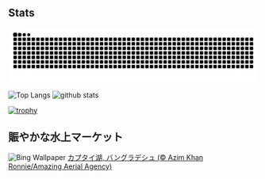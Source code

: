 ## Stats
<picture>
  <source media="(prefers-color-scheme: dark)" srcset="https://raw.githubusercontent.com/ba230t/ba230t/output/github-contribution-grid-snake-dark.svg">
  <source media="(prefers-color-scheme: light)" srcset="https://raw.githubusercontent.com/ba230t/ba230t/output/github-contribution-grid-snake.svg">
  <img alt="github contribution grid snake animation" src="https://raw.githubusercontent.com/ba230t/ba230t/output/github-contribution-grid-snake.svg">
</picture>

<p align="left">
  <img alt="Top Langs" height="150px" src="https://github-readme-stats.vercel.app/api/top-langs/?username=ba230t&layout=compact&theme=transparent" />
  <img alt="github stats" height="150px" src="https://github-readme-stats.vercel.app/api?username=ba230t&theme=transparent" />
</p>

[![trophy](https://github-profile-trophy.vercel.app/?username=ba230t&theme=transparent&column=7)](https://github.com/ryo-ma/github-profile-trophy)


<!-- Bing Wallpaper Start -->
## 賑やかな水上マーケット
![Bing Wallpaper](https://www.bing.com/th?id=OHR.KaptaiLake_JA-JP8287101456_1920x1080.jpg&rf=LaDigue_1920x1080.jpg&pid=hp)
[カプタイ湖, バングラデシュ (© Azim Khan Ronnie/Amazing Aerial Agency)](https://www.bing.com/search?q=%E3%82%AB%E3%83%97%E3%82%BF%E3%82%A4%E6%B9%96&form=hpcapt&filters=HpDate%3a%2220240802_1500%22)
<!-- Bing Wallpaper End -->

